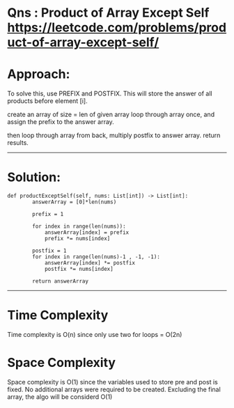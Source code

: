# Qns : Product of Array Except Self https://leetcode.com/problems/product-of-array-except-self/

# Approach:

To solve this, use PREFIX and POSTFIX.
This will store the answer of all products before element [i].

create an array of size = len of given array
loop through array once, and assign the prefix to the answer array.

then loop through array from back, multiply postfix to answer array. 
return results.

---

# Solution:
```
def productExceptSelf(self, nums: List[int]) -> List[int]:
        answerArray = [0]*len(nums)

        prefix = 1

        for index in range(len(nums)):
            answerArray[index] = prefix
            prefix *= nums[index]
        
        postfix = 1
        for index in range(len(nums)-1 , -1, -1):
            answerArray[index] *= postfix
            postfix *= nums[index]

        return answerArray
```
---

# Time Complexity
Time complexity is O(n) since only use two for loops = O(2n)

# Space Complexity
Space complexity is O(1) since the variables used to store pre and post is fixed. No additional arrays were required to be created. Excluding the final array, the algo will be considerd O(1)
